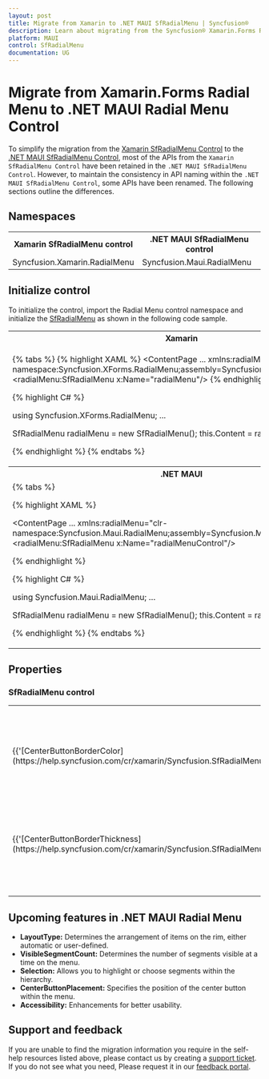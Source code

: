 ```yaml
---
layout: post
title: Migrate from Xamarin to .NET MAUI SfRadialMenu | Syncfusion®
description: Learn about migrating from the Syncfusion® Xamarin.Forms Radial Menu control to the .NET MAUI Radial Menu control.
platform: MAUI
control: SfRadialMenu
documentation: UG
---
```

 
# Migrate from Xamarin.Forms Radial Menu to .NET MAUI Radial Menu Control

To simplify the migration from the [Xamarin SfRadialMenu Control](https://www.syncfusion.com/xamarin-ui-controls/xamarin-radial-menu) to the [.NET MAUI SfRadialMenu Control](https://www.syncfusion.com/maui-controls/maui-radial-menu), most of the APIs from the `Xamarin SfRadialMenu Control` have been retained in the `.NET MAUI SfRadialMenu Control`. However, to maintain the consistency in API naming within the `.NET MAUI SfRadialMenu Control`, some APIs have been renamed. The following sections outline the differences.

## Namespaces

<table>
<tr>
<th>Xamarin SfRadialMenu control</th>
<th>.NET MAUI SfRadialMenu control</th></tr>
<tr>
<td>Syncfusion.Xamarin.RadialMenu</td>
<td>Syncfusion.Maui.RadialMenu</td></tr>
</table>

## Initialize control

To initialize the control, import the Radial Menu control namespace and initialize the [SfRadialMenu](https://www.syncfusion.com/maui-controls/maui-radial-menu) as shown in the following code sample.

<table>
<tr>
<th>Xamarin</th>
</tr>
<tr>
<td>

{% tabs %}
{% highlight XAML %}
<ContentPage 
...
xmlns:radialMenu="clr-namespace:Syncfusion.XForms.RadialMenu;assembly=Syncfusion.RadialMenu.XForms">
     <radialMenu:SfRadialMenu x:Name="radialMenu"/>
</ContentPage>
{% endhighlight %}

{% highlight C# %}

using Syncfusion.XForms.RadialMenu;
...

SfRadialMenu radialMenu = new SfRadialMenu();
this.Content = radialMenuControl;

{% endhighlight %}
{% endtabs %}
</td>
</tr>
<tr>
<th>.NET MAUI</th>
</tr>
<tr>
<td>
{% tabs %} 

{% highlight XAML %}

<ContentPage 
...
xmlns:radialMenu="clr-namespace:Syncfusion.Maui.RadialMenu;assembly=Syncfusion.Maui.RadialMenu">
    <radialMenu:SfRadialMenu x:Name="radialMenuControl"/>
</ContentPage>

{% endhighlight %}

{% highlight C# %}

using Syncfusion.Maui.RadialMenu;
…

SfRadialMenu radialMenu = new SfRadialMenu();
this.Content = radialMenu;

{% endhighlight %}
{% endtabs %}
</td>
</tr>
</table>

## Properties

### SfRadialMenu control

<table> 
<tr>
<th>Xamarin SfRadialMenu control</th>
<th>.NET MAUI SfRadialMenu control</th>
<th>Description</th></tr>

<tr>
<td>{{'[CenterButtonBorderColor](https://help.syncfusion.com/cr/xamarin/Syncfusion.SfRadialMenu.XForms.SfRadialMenu.html#Syncfusion_SfRadialMenu_XForms_SfRadialMenu_CenterButtonBorderColor)'}}</td>
<td>{{'[CenterButtonStroke](https://help.syncfusion.com/cr/maui/Syncfusion.Maui.RadialMenu.SfRadialMenu.html#Syncfusion_Maui_RadialMenu_SfRadialMenu_CenterButtonStroke)'}}</td>
<td>Gets or sets a value of the stroke brush for the center button's stroke in the SfRadialMenu.</td>
</tr>

<tr>
<td>{{'[CenterButtonBorderThickness](https://help.syncfusion.com/cr/xamarin/Syncfusion.SfRadialMenu.XForms.SfRadialMenu.html#Syncfusion_SfRadialMenu_XForms_SfRadialMenu_CenterButtonBorderThickness)'}}</td>
<td>{{'[CenterButtonStrokeThickness](https://help.syncfusion.com/cr/maui/Syncfusion.Maui.RadialMenu.SfRadialMenu.html#Syncfusion_Maui_RadialMenu_SfRadialMenu_CenterButtonStrokeThickness)'}}</td>
<td>Gets or sets a value of the the stroke thickness for the center button's stroke thickness in the SfRadialMenu.</td>
</tr>

</table> 

## Upcoming features in .NET MAUI Radial Menu

* **LayoutType:** Determines the arrangement of items on the rim, either automatic or user-defined.
* **VisibleSegmentCount:** Determines the number of segments visible at a time on the menu.
* **Selection:** Allows you to highlight or choose segments within the hierarchy.
* **CenterButtonPlacement:** Specifies the position of the center button within the menu.
* **Accessibility:** Enhancements for better usability.

## Support and feedback

If you are unable to find the migration information you require in the self-help resources listed above, please contact us by creating a [support ticket](https://internalsupport.bolddesk.com/agent/tickets/create). If you do not see what you need, Please request it in our [feedback portal](https://www.syncfusion.com/feedback/maui).